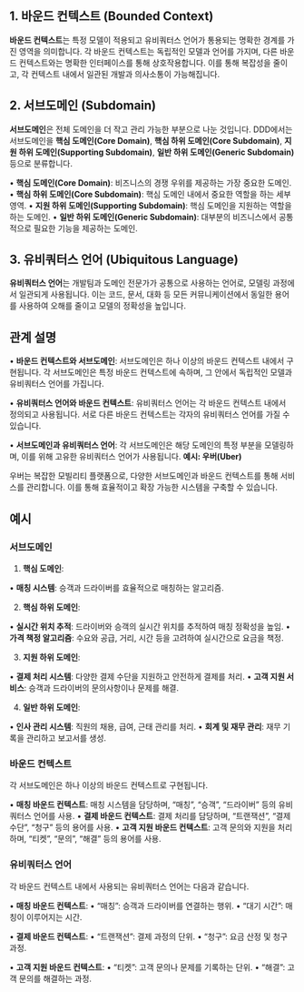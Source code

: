 ## 1. 바운드 컨텍스트 (Bounded Context)

**바운드 컨텍스트**는 특정 모델이 적용되고 유비쿼터스 언어가 통용되는 명확한 경계를 가진 영역을 의미합니다. 각 바운드 컨텍스트는 독립적인 모델과 언어를 가지며, 다른 바운드 컨텍스트와는 명확한 인터페이스를 통해 상호작용합니다. 이를 통해 복잡성을 줄이고, 각 컨텍스트 내에서 일관된 개발과 의사소통이 가능해집니다.

## 2. 서브도메인 (Subdomain)

**서브도메인**은 전체 도메인을 더 작고 관리 가능한 부분으로 나눈 것입니다. DDD에서는 서브도메인을 **핵심 도메인(Core Domain)**, **핵심 하위 도메인(Core Subdomain)**, **지원 하위 도메인(Supporting Subdomain)**, **일반 하위 도메인(Generic Subdomain)** 등으로 분류합니다.

• **핵심 도메인(Core Domain)**: 비즈니스의 경쟁 우위를 제공하는 가장 중요한 도메인.
• **핵심 하위 도메인(Core Subdomain)**: 핵심 도메인 내에서 중요한 역할을 하는 세부 영역.
• **지원 하위 도메인(Supporting Subdomain)**: 핵심 도메인을 지원하는 역할을 하는 도메인.
• **일반 하위 도메인(Generic Subdomain)**: 대부분의 비즈니스에서 공통적으로 필요한 기능을 제공하는 도메인.

## 3. 유비쿼터스 언어 (Ubiquitous Language)

**유비쿼터스 언어**는 개발팀과 도메인 전문가가 공통으로 사용하는 언어로, 모델링 과정에서 일관되게 사용됩니다. 이는 코드, 문서, 대화 등 모든 커뮤니케이션에서 동일한 용어를 사용하여 오해를 줄이고 모델의 정확성을 높입니다.

## **관계 설명**

• **바운드 컨텍스트와 서브도메인**: 서브도메인은 하나 이상의 바운드 컨텍스트 내에서 구현됩니다. 각 서브도메인은 특정 바운드 컨텍스트에 속하며, 그 안에서 독립적인 모델과 유비쿼터스 언어를 가집니다.


• **유비쿼터스 언어와 바운드 컨텍스트**: 유비쿼터스 언어는 각 바운드 컨텍스트 내에서 정의되고 사용됩니다. 서로 다른 바운드 컨텍스트는 각자의 유비쿼터스 언어를 가질 수 있습니다.

• **서브도메인과 유비쿼터스 언어**: 각 서브도메인은 해당 도메인의 특정 부분을 모델링하며, 이를 위해 고유한 유비쿼터스 언어가 사용됩니다.
**예시: 우버(Uber)**

우버는 복잡한 모빌리티 플랫폼으로, 다양한 서브도메인과 바운드 컨텍스트를 통해 서비스를 관리합니다. 이를 통해 효율적이고 확장 가능한 시스템을 구축할 수 있습니다.


## 예시
  

### **서브도메인**

1. **핵심 도메인**:

• **매칭 시스템**: 승객과 드라이버를 효율적으로 매칭하는 알고리즘.

2. **핵심 하위 도메인**:

• **실시간 위치 추적**: 드라이버와 승객의 실시간 위치를 추적하여 매칭 정확성을 높임.
• **가격 책정 알고리즘**: 수요와 공급, 거리, 시간 등을 고려하여 실시간으로 요금을 책정.

3. **지원 하위 도메인**:

• **결제 처리 시스템**: 다양한 결제 수단을 지원하고 안전하게 결제를 처리.
• **고객 지원 서비스**: 승객과 드라이버의 문의사항이나 문제를 해결.

4. **일반 하위 도메인**:

• **인사 관리 시스템**: 직원의 채용, 급여, 근태 관리를 처리.
• **회계 및 재무 관리**: 재무 기록을 관리하고 보고서를 생성.


### **바운드 컨텍스트**

각 서브도메인은 하나 이상의 바운드 컨텍스트로 구현됩니다.

• **매칭 바운드 컨텍스트**: 매칭 시스템을 담당하며, “매칭”, “승객”, “드라이버” 등의 유비쿼터스 언어를 사용.
• **결제 바운드 컨텍스트**: 결제 처리를 담당하며, “트랜잭션”, “결제 수단”, “청구” 등의 용어를 사용.
• **고객 지원 바운드 컨텍스트**: 고객 문의와 지원을 처리하며, “티켓”, “문의”, “해결” 등의 용어를 사용.

  
### **유비쿼터스 언어**

각 바운드 컨텍스트 내에서 사용되는 유비쿼터스 언어는 다음과 같습니다.

• **매칭 바운드 컨텍스트**:
	• “매칭”: 승객과 드라이버를 연결하는 행위.
	• “대기 시간”: 매칭이 이루어지는 시간.

• **결제 바운드 컨텍스트**:
	• “트랜잭션”: 결제 과정의 단위.
	• “청구”: 요금 산정 및 청구 과정.

• **고객 지원 바운드 컨텍스트**:
	• “티켓”: 고객 문의나 문제를 기록하는 단위.
	• “해결”: 고객 문의를 해결하는 과정.

